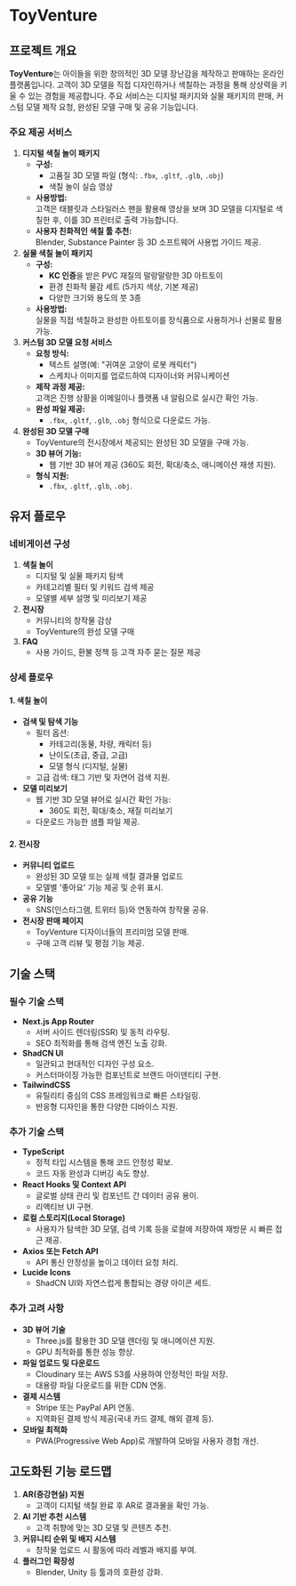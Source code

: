 # ToyVenture


## 프로젝트 개요
**ToyVenture**는 아이들을 위한 창의적인 3D 모델 장난감을 제작하고 판매하는 온라인 플랫폼입니다. 고객이 3D 모델을 직접 디자인하거나 색칠하는 과정을 통해 상상력을 키울 수 있는 경험을 제공합니다. 주요 서비스는 디지털 패키지와 실물 패키지의 판매, 커스텀 모델 제작 요청, 완성된 모델 구매 및 공유 기능입니다.
### 주요 제공 서비스
1. **디지털 색칠 놀이 패키지**
    - **구성:**
        - 고품질 3D 모델 파일 (형식: `.fbx`, `.gltf`, `.glb`, `.obj`)
        - 색칠 놀이 실습 영상
    - **사용방법:**  
        고객은 태블릿과 스타일러스 팬을 활용해 영상을 보며 3D 모델을 디지털로 색칠한 후, 이를 3D 프린터로 출력 가능합니다.
    - **사용자 친화적인 색칠 툴 추천:**  
        Blender, Substance Painter 등 3D 소프트웨어 사용법 가이드 제공.
2. **실물 색칠 놀이 패키지**
    - **구성:**
        - **KC 인증**을 받은 PVC 재질의 말랑말랑한 3D 아트토이
        - 환경 친화적 물감 세트 (5가지 색상, 기본 제공)
        - 다양한 크기와 용도의 붓 3종
    - **사용방법:**  
        실물을 직접 색칠하고 완성한 아트토이를 장식품으로 사용하거나 선물로 활용 가능.
3. **커스텀 3D 모델 요청 서비스**
    - **요청 방식:**
        - 텍스트 설명(예: "귀여운 고양이 로봇 캐릭터")
        - 스케치나 이미지를 업로드하여 디자이너와 커뮤니케이션
    - **제작 과정 제공:**  
        고객은 진행 상황을 이메일이나 플랫폼 내 알림으로 실시간 확인 가능.
    - **완성 파일 제공:**
        - `.fbx`, `.gltf`, `.glb`, `.obj` 형식으로 다운로드 가능.
4. **완성된 3D 모델 구매**
    - ToyVenture의 전시장에서 제공되는 완성된 3D 모델을 구매 가능.
    - **3D 뷰어 기능:**
        - 웹 기반 3D 뷰어 제공 (360도 회전, 확대/축소, 애니메이션 재생 지원).
    - **형식 지원:**
        - `.fbx`, `.gltf`, `.glb`, `.obj`.


## 유저 플로우
### 네비게이션 구성
1. **색칠 놀이**
    - 디지털 및 실물 패키지 탐색
    - 카테고리별 필터 및 키워드 검색 제공
    - 모델별 세부 설명 및 미리보기 제공
2. **전시장**
    - 커뮤니티의 창작물 감상
    - ToyVenture의 완성 모델 구매
3. **FAQ**
    - 사용 가이드, 환불 정책 등 고객 자주 묻는 질문 제공

### 상세 플로우
#### 1. 색칠 놀이
- **검색 및 탐색 기능**
    - 필터 옵션:
        - 카테고리(동물, 차량, 캐릭터 등)
        - 난이도(초급, 중급, 고급)
        - 모델 형식 (디지털, 실물)
    - 고급 검색: 태그 기반 및 자연어 검색 지원.
- **모델 미리보기**
    - 웹 기반 3D 모델 뷰어로 실시간 확인 가능:
        - 360도 회전, 확대/축소, 재질 미리보기
    - 다운로드 가능한 샘플 파일 제공.
#### 2. 전시장
- **커뮤니티 업로드**
    - 완성된 3D 모델 또는 실제 색칠 결과물 업로드
    - 모델별 '좋아요' 기능 제공 및 순위 표시.
- **공유 기능**
    - SNS(인스타그램, 트위터 등)와 연동하여 창작물 공유.
- **전시장 판매 페이지**
    - ToyVenture 디자이너들의 프리미엄 모델 판매.
    - 구매 고객 리뷰 및 평점 기능 제공.

## 기술 스택
### 필수 기술 스택
- **Next.js App Router**
    - 서버 사이드 렌더링(SSR) 및 동적 라우팅.
    - SEO 최적화를 통해 검색 엔진 노출 강화.
- **ShadCN UI**
    - 일관되고 현대적인 디자인 구성 요소.
    - 커스터마이징 가능한 컴포넌트로 브랜드 아이덴티티 구현.
- **TailwindCSS**
    - 유틸리티 중심의 CSS 프레임워크로 빠른 스타일링.
    - 반응형 디자인을 통한 다양한 디바이스 지원.
### 추가 기술 스택
- **TypeScript**
    - 정적 타입 시스템을 통해 코드 안정성 확보.
    - 코드 자동 완성과 디버깅 속도 향상.
- **React Hooks 및 Context API**
    - 글로벌 상태 관리 및 컴포넌트 간 데이터 공유 용이.
    - 리액티브 UI 구현.
- **로컬 스토리지(Local Storage)**
    - 사용자가 탐색한 3D 모델, 검색 기록 등을 로컬에 저장하여 재방문 시 빠른 접근 제공.
- **Axios 또는 Fetch API**
    - API 통신 안정성을 높이고 데이터 요청 처리.
- **Lucide Icons**
    - ShadCN UI와 자연스럽게 통합되는 경량 아이콘 세트.

### 추가 고려 사항
- **3D 뷰어 기술**
    - Three.js를 활용한 3D 모델 렌더링 및 애니메이션 지원.
    - GPU 최적화를 통한 성능 향상.
- **파일 업로드 및 다운로드**
    - Cloudinary 또는 AWS S3를 사용하여 안정적인 파일 저장.
    - 대용량 파일 다운로드를 위한 CDN 연동.
- **결제 시스템**
    - Stripe 또는 PayPal API 연동.
    - 지역화된 결제 방식 제공(국내 카드 결제, 해외 결제 등).
- **모바일 최적화**
    - PWA(Progressive Web App)로 개발하여 모바일 사용자 경험 개선.

## 고도화된 기능 로드맵
1. **AR(증강현실) 지원**
    - 고객이 디지털 색칠 완료 후 AR로 결과물을 확인 가능.
2. **AI 기반 추천 시스템**
    - 고객 취향에 맞는 3D 모델 및 콘텐츠 추천.
3. **커뮤니티 순위 및 배지 시스템**
    - 창작물 업로드 시 활동에 따라 레벨과 배지를 부여.
4. **플러그인 확장성**
    - Blender, Unity 등 툴과의 호환성 강화.